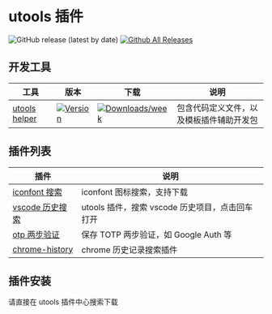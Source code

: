 # utools 插件

![GitHub release (latest by date)](https://img.shields.io/github/v/release/mohuishou/utools) [![Github All Releases](https://img.shields.io/github/downloads/mohuishou/utools/total.svg)](https://github.com/mohuishou/utools/releases/latest)

## 开发工具


| 工具                      | 版本                                                                                                  | 下载                                                                                                          |                   说明                   |
| --------------------------- | ------------------------------------------------------------------------------------------------------- | --------------------------------------------------------------------------------------------------------------- | :----------------------------------------: |
| [utools helper](./helper) | [![Version](https://img.shields.io/npm/v/utools-helper.svg)](https://npmjs.org/package/utools-helper) | [![Downloads/week](https://img.shields.io/npm/dw/utools-helper.svg)](https://npmjs.org/package/utools-helper) | 包含代码定义文件，以及模板插件辅助开发包 |

## 插件列表


| 插件                                       | 说明                                            |
| -------------------------------------------- | ------------------------------------------------- |
| [iconfont 搜索](./plugins/iconfont)        | iconfont 图标搜索，支持下载                     |
| [vscode 历史搜索](./plugins/vscode)        | utools 插件，搜索 vscode 历史项目，点击回车打开 |
| [otp 两步验证](./plugins/otp)              | 保存 TOTP 两步验证，如 Google Auth 等           |
| [chrome-history](./plugins/chrome-history) | chrome 历史记录搜索插件                         |

## 插件安装

请直接在 utools 插件中心搜索下载
